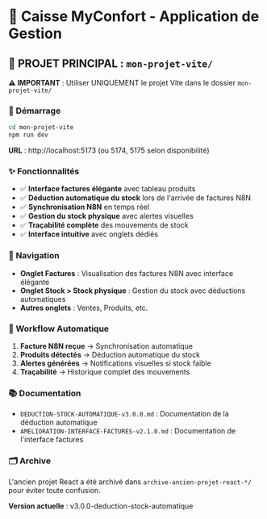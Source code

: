 # 🏪 Caisse MyConfort - Application de Gestion

## 🎯 PROJET PRINCIPAL : `mon-projet-vite/`

**⚠️ IMPORTANT** : Utiliser UNIQUEMENT le projet Vite dans le dossier `mon-projet-vite/`

### 🚀 Démarrage

```bash
cd mon-projet-vite
npm run dev
```

**URL** : http://localhost:5173 (ou 5174, 5175 selon disponibilité)

### ✨ Fonctionnalités

- ✅ **Interface factures élégante** avec tableau produits
- ✅ **Déduction automatique du stock** lors de l'arrivée de factures N8N
- ✅ **Synchronisation N8N** en temps réel
- ✅ **Gestion du stock physique** avec alertes visuelles
- ✅ **Traçabilité complète** des mouvements de stock
- ✅ **Interface intuitive** avec onglets dédiés

### 📱 Navigation

- **Onglet Factures** : Visualisation des factures N8N avec interface élégante
- **Onglet Stock > Stock physique** : Gestion du stock avec déductions automatiques
- **Autres onglets** : Ventes, Produits, etc.

### 🔄 Workflow Automatique

1. **Facture N8N reçue** → Synchronisation automatique
2. **Produits détectés** → Déduction automatique du stock
3. **Alertes générées** → Notifications visuelles si stock faible
4. **Traçabilité** → Historique complet des mouvements

### 📚 Documentation

- `DEDUCTION-STOCK-AUTOMATIQUE-v3.0.0.md` : Documentation de la déduction automatique
- `AMELIORATION-INTERFACE-FACTURES-v2.1.0.md` : Documentation de l'interface factures

### 🗂️ Archive

L'ancien projet React a été archivé dans `archive-ancien-projet-react-*/` pour éviter toute confusion.

**Version actuelle** : v3.0.0-deduction-stock-automatique
